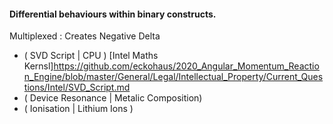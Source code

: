 #### Differential behaviours within binary constructs.


Multiplexed : Creates Negative Delta
- ( SVD Script | CPU ) [Intel Maths Kernsl]https://github.com/eckohaus/2020_Angular_Momentum_Reaction_Engine/blob/master/General/Legal/Intellectual_Property/Current_Questions/Intel/SVD_Script.md
- ( Device Resonance | Metalic Composition)
- ( Ionisation | Lithium Ions )
